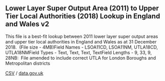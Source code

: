 ## Lower Layer Super Output Area (2011) to Upper Tier Local Authorities (2018) Lookup in England and Wales v2

This file is a best-fit lookup between 2011 lower layer super output areas and upper tier local authorities in England and Wales as at 31 December 2018.  (File size - 4MB)Field Names - LSOA11CD, LSOA11NM, UTLA18CD, UTLA18NMField Types - Text, Text, Text, TextField Lengths - 9, 33, 9, 28NB:  File amended to include correct UTLA for London Boroughs and Metropolitan districts

[CSV](csv/203.csv) / [data.gov.uk](https://data.gov.uk/dataset/648e006a-81b7-4bd8-8f65-0ba698835687/lower-layer-super-output-area-2011-to-upper-tier-local-authorities-2018-lookup-in-england-and-wales-v2)

